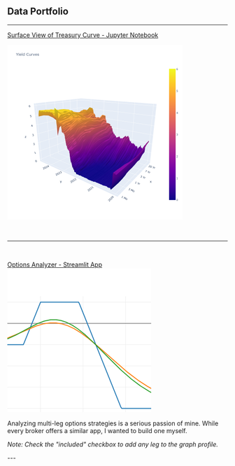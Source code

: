 ## Data Portfolio

--- 

[Surface View of Treasury Curve - Jupyter Notebook](/t_curve.md)
<p><img src="images/T_Curve_2024.png" width="400" height="400" />
<p><img alt="" src="https://img.shields.io/badge/Python-white?logo=Python" />
  <img alt="" src="https://img.shields.io/badge/Pandas-blue?logo=pandas" />
  <img alt="" src="https://img.shields.io/badge/Plotly-grey?logo=Plotly" />

<!-- <img alt="" src="https://img.shields.io/badge/sklearn-white?logo=scikit-learn" /> -->
<!-- <img alt="" src="https://img.shields.io/badge/Google-white?logo=mlflow" /> -->



<!-- [Project 2 Title](/pdf/sample_presentation.pdf) -->
<!-- <img src="images/dummy_thumbnail.jpg?raw=true"/> -->

---
<br>

[Options Analyzer - Streamlit App](https://options-analyzer-app.streamlit.app/)
<br> <img src="images/52183258.png?raw=true"/>
<p> Analyzing multi-leg options strategies is a serious passion of mine.  While every broker offers a similar app, I wanted to build one myself.

_Note: Check the "included" checkbox to add any leg to the graph profile._
</p>
---
<!--
### Category Name 2

- [Project 1 Title](http://example.com/)
- [Project 2 Title](http://example.com/)
- [Project 3 Title](http://example.com/)
- [Project 4 Title](http://example.com/)
- [Project 5 Title](http://example.com/)

---
--->
